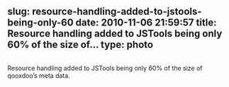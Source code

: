 slug: resource-handling-added-to-jstools-being-only-60
date: 2010-11-06 21:59:57
title: Resource handling added to JSTools being only 60% of the size of...
type: photo
---

<img src="{{@asset.url swerner/tumblr/2010-11-06-resource-handling-added-to-jstools-being-only-60-f3cee9f806.gif}}" alt=""/>

Resource handling added to JSTools being only 60% of the size of qooxdoo’s meta data. 
